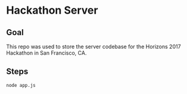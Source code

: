 # Hackathon Server

## Goal

This repo was used to store the server codebase for the Horizons 2017 Hackathon in San Francisco, CA.

## Steps

```
node app.js
```
